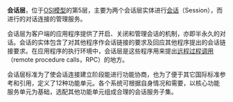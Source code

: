 **会话层**，位于[OSI模型](https://zh.wikipedia.org/wiki/OSI%E6%A8%A1%E5%9E%8B "OSI模型")的第5层，主要为两个会话层实体进行[会话](https://zh.wikipedia.org/wiki/%E4%BC%9A%E8%AF%9D_\(%E8%AE%A1%E7%AE%97%E6%9C%BA%E7%A7%91%E5%AD%A6\) "会话 (计算机科学)")（Session），而进行的对话连接的管理服务。

会话层为客户端的应用程序提供了开启、关闭和管理会话的机制，亦即半永久的对话。会话的实体包含了对其他程序作会话链接的要求及回应其他程序提出的会话链接要求。在应用程序的执行环境中，会话层是这些程序用来提出[远程过程调用](https://zh.wikipedia.org/wiki/%E9%81%A0%E7%A8%8B%E9%81%8E%E7%A8%8B%E8%AA%BF%E7%94%A8 "远程过程调用")（remote procedure calls，RPC）的地方。

会话层标准为了使会话连接建立阶段能进行功能协商，也为了便于其它国际标准参考和引用，定义了12种功能单元。各个系统可根据自身情况和需要，以核心功能服务单元为基础，选配其他功能单元组成合理的会话服务子集。